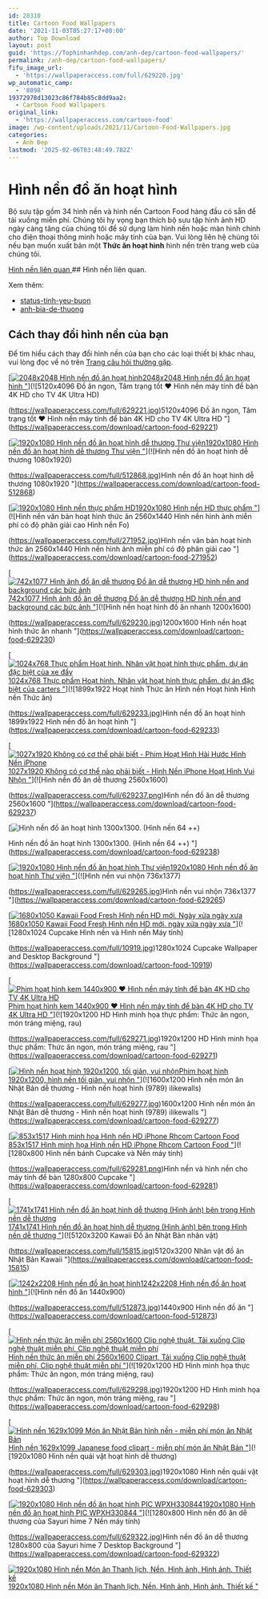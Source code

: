```yaml
---
id: 28310
title: Cartoon Food Wallpapers
date: '2021-11-03T05:27:17+00:00'
author: Top Download
layout: post
guid: 'https://Tophinhanhdep.com/anh-dep/cartoon-food-wallpapers/'
permalink: /anh-dep/cartoon-food-wallpapers/
fifu_image_url:
  - 'https://wallpaperaccess.com/full/629220.jpg'
wp_automatic_camp:
  - '8098'
19372978d13023c86f784b85c8dd9aa2:
  - Cartoon Food Wallpapers
original_link:
  - 'https://wallpaperaccess.com/cartoon-food'
image: /wp-content/uploads/2021/11/Cartoon-Food-Wallpapers.jpg
categories:
  - Ảnh Đẹp
lastmod: '2025-02-06T03:48:49.782Z'
---
```

# Hình nền đồ ăn hoạt hình

Bộ sưu tập gồm 34 hình nền và hình nền Cartoon Food hàng đầu có sẵn để tải xuống miễn phí. Chúng tôi hy vọng bạn thích bộ sưu tập hình ảnh HD ngày càng tăng của chúng tôi để sử dụng làm hình nền hoặc màn hình chính cho điện thoại thông minh hoặc máy tính của bạn. Vui lòng liên hệ chúng tôi nếu bạn muốn xuất bản một **Thức ăn hoạt hình** hình nền trên trang web của chúng tôi.

[Hình nền liên quan ](#related) ## Hình nền liên quan.

   
 Xem thêm:

   
- [status-tinh-yeu-buon](https://tophinhanhdep.com/anh-tinh-yeu/status-tinh-yeu-buon/)
- [anh-bia-de-thuong](https://tophinhanhdep.com/anh-bia/anh-bia-de-thuong/)

## Cách thay đổi hình nền của bạn

Để tìm hiểu cách thay đổi hình nền của bạn cho các loại thiết bị khác nhau, vui lòng đọc về nó trên [Trang câu hỏi thường gặp](https://tophinhanhdep.com/faq/).

  
[[![2048x2048 Hình nền đồ ăn hoạt hình](https://wallpaperaccess.com/full/629220.jpg)2048x2048 Hình nền đồ ăn hoạt hình "](https://wallpaperaccess.com/download/cartoon-food-629220)](![5120x4096 Đồ ăn ngon, Tâm trạng tốt ❤ Hình nền máy tính để bàn 4K HD cho TV 4K Ultra HD)

(https://wallpaperaccess.com/full/629221.jpg)5120x4096 Đồ ăn ngon, Tâm trạng tốt ❤ Hình nền máy tính để bàn 4K HD cho TV 4K Ultra HD "](https://wallpaperaccess.com/download/cartoon-food-629221)

[[![1920x1080 Hình nền đồ ăn hoạt hình dễ thương Thư viện](https://wallpaperaccess.com/full/629222.jpg)1920x1080 Hình nền đồ ăn hoạt hình dễ thương Thư viện "](https://wallpaperaccess.com/download/cartoon-food-629222)](![Hình nền đồ ăn hoạt hình dễ thương 1080x1920)

(https://wallpaperaccess.com/full/512868.jpg)Hình nền đồ ăn hoạt hình dễ thương 1080x1920 "](https://wallpaperaccess.com/download/cartoon-food-512868)

[[![1920x1080 Hình nền thực phẩm HD](https://wallpaperaccess.com/full/178847.jpg)1920x1080 Hình nền HD thực phẩm "](https://wallpaperaccess.com/download/cartoon-food-178847)](![Hình nền văn bản hoạt hình thức ăn 2560x1440 Hình nền hình ảnh miễn phí có độ phân giải cao Hình nền Fo)

(https://wallpaperaccess.com/full/271952.jpg)Hình nền văn bản hoạt hình thức ăn 2560x1440 Hình nền hình ảnh miễn phí có độ phân giải cao "](https://wallpaperaccess.com/download/cartoon-food-271952)

[[![742x1077 Hình ảnh đồ ăn dễ thương Đồ ăn dễ thương HD hình nền and background các bức ảnh](https://wallpaperaccess.com/full/112597.jpg)742x1077 Hình ảnh đồ ăn dễ thương Đồ ăn dễ thương HD hình nền and background các bức ảnh "](https://wallpaperaccess.com/download/cartoon-food-112597)](![Hình nền hoạt hình đồ ăn nhanh 1200x1600)

(https://wallpaperaccess.com/full/629230.jpg)1200x1600 Hình nền hoạt hình thức ăn nhanh "](https://wallpaperaccess.com/download/cartoon-food-629230)

[[![1024x768 Thực phẩm Hoạt hình.  Nhân vật hoạt hình thực phẩm.  dự án đặc biệt của xe đẩy](https://wallpaperaccess.com/full/629231.jpg)1024x768 Thực phẩm Hoạt hình. Nhân vật hoạt hình thực phẩm. dự án đặc biệt của carters "](https://wallpaperaccess.com/download/cartoon-food-629231)](![1899x1922 Hoạt hình Thức ăn Hình nền Hoạt hình Hình nền Thức ăn)

(https://wallpaperaccess.com/full/629233.jpg)Hình nền đồ ăn hoạt hình 1899x1922 Hình nền đồ ăn hoạt hình "](https://wallpaperaccess.com/download/cartoon-food-629233)

[[![1027x1920 Không có cơ thể phải biết - Phim Hoạt Hình Hài Hước Hình Nền iPhone](https://wallpaperaccess.com/full/629236.jpg)1027x1920 Không có cơ thể nào phải biết - Hình Nền iPhone Hoạt Hình Vui Nhộn "](https://wallpaperaccess.com/download/cartoon-food-629236)](![Hình nền đồ ăn dễ thương 2560x1600)

(https://wallpaperaccess.com/full/629237.png)Hình nền đồ ăn dễ thương 2560x1600 "](https://wallpaperaccess.com/download/cartoon-food-629237)

[![Hình nền đồ ăn hoạt hình 1300x1300.  (Hình nền 64 ++)](https://wallpaperaccess.com/full/629238.jpg)

Hình nền đồ ăn hoạt hình 1300x1300. (Hình nền 64 ++) "](https://wallpaperaccess.com/download/cartoon-food-629238)

[[![1920x1080 Hình nền đồ ăn hoạt hình Thư viện](https://wallpaperaccess.com/full/629239.jpg)1920x1080 Hình nền đồ ăn hoạt hình Thư viện "](https://wallpaperaccess.com/download/cartoon-food-629239)](![Hình nền vui nhộn 736x1377)

(https://wallpaperaccess.com/full/629265.jpg)Hình nền vui nhộn 736x1377 "](https://wallpaperaccess.com/download/cartoon-food-629265)

[[![1680x1050 Kawaii Food Fresh Hình nền HD mới.  Ngày xửa ngày xưa](https://wallpaperaccess.com/full/9574.png)1680x1050 Kawaii Food Fresh Hình nền HD mới. ngày xửa ngày xưa "](https://wallpaperaccess.com/download/cartoon-food-9574)](![1280x1024 Cupcake Hình nền và Hình nền Máy tính)

(https://wallpaperaccess.com/full/10919.jpg)1280x1024 Cupcake Wallpaper and Desktop Background "](https://wallpaperaccess.com/download/cartoon-food-10919)

[[![Phim hoạt hình kem 1440x900 ❤ Hình nền máy tính để bàn 4K HD cho TV 4K Ultra HD](https://wallpaperaccess.com/full/629270.jpg)Phim hoạt hình kem 1440x900 ❤ Hình nền máy tính để bàn 4K HD cho TV 4K Ultra HD "](https://wallpaperaccess.com/download/cartoon-food-629270)](![1920x1200 HD Hình minh họa thực phẩm: Thức ăn ngon, món tráng miệng, rau)

(https://wallpaperaccess.com/full/629271.jpg)1920x1200 HD Hình minh họa thực phẩm: Thức ăn ngon, món tráng miệng, rau "](https://wallpaperaccess.com/download/cartoon-food-629271)

[[![Hình nền hoạt hình 1920x1200, tối giản, vui nhộn](https://wallpaperaccess.com/full/629276.jpg)Phim hoạt hình 1920x1200, hình nền tối giản, vui nhộn "](https://wallpaperaccess.com/download/cartoon-food-629276)](![1600x1200 Hình nền món ăn Nhật Bản dễ thương - Hình nền hoạt hình (9789) ilikewalls)

(https://wallpaperaccess.com/full/629277.jpg)1600x1200 Hình nền món ăn Nhật Bản dễ thương - Hình nền hoạt hình (9789) ilikewalls "](https://wallpaperaccess.com/download/cartoon-food-629277)

[[![853x1517 Hình minh họa Hình nền HD iPhone Rhcom Cartoon Food](https://wallpaperaccess.com/full/629278.jpg)853x1517 Hình minh họa Hình nền HD iPhone Rhcom Cartoon Food "](https://wallpaperaccess.com/download/cartoon-food-629278)](![1280x800 Hình nền bánh Cupcake và Nền máy tính)

(https://wallpaperaccess.com/full/629281.png)Hình nền và hình nền cho máy tính để bàn 1280x800 Cupcake "](https://wallpaperaccess.com/download/cartoon-food-629281)

[[![1741x1741 Hình nền đồ ăn hoạt hình dễ thương (Hình ảnh) bên trong Hình nền dễ thương](https://wallpaperaccess.com/full/629286.jpg)1741x1741 Hình nền đồ ăn hoạt hình dễ thương (Hình ảnh) bên trong Hình nền dễ thương "](https://wallpaperaccess.com/download/cartoon-food-629286)](![5120x3200 Kawaii Đồ ăn Nhật Bản nhân vật)

(https://wallpaperaccess.com/full/15815.jpg)5120x3200 Nhân vật đồ ăn Nhật Bản Kawaii "](https://wallpaperaccess.com/download/cartoon-food-15815)

[[![1242x2208 Hình nền đồ ăn hoạt hình](https://wallpaperaccess.com/full/629293.jpg)1242x2208 Hình nền đồ ăn hoạt hình "](https://wallpaperaccess.com/download/cartoon-food-629293)](![Hình nền đồ ăn 1440x900)

(https://wallpaperaccess.com/full/512873.jpg)1440x900 Hình nền đồ ăn "](https://wallpaperaccess.com/download/cartoon-food-512873)

[[![Hình nền thức ăn miễn phí 2560x1600 Clip nghệ thuật, Tải xuống Clip nghệ thuật miễn phí, Clip nghệ thuật miễn phí](https://wallpaperaccess.com/full/629297.jpg)Hình nền thức ăn miễn phí 2560x1600 Clipart, Tải xuống Clip nghệ thuật miễn phí, Clip nghệ thuật miễn phí "](https://wallpaperaccess.com/download/cartoon-food-629297)](![1920x1200 HD Hình minh họa thực phẩm: Thức ăn ngon, món tráng miệng, rau)

(https://wallpaperaccess.com/full/629298.jpg)1920x1200 HD Hình minh họa thực phẩm: Thức ăn ngon, món tráng miệng, rau "](https://wallpaperaccess.com/download/cartoon-food-629298)

[[![Hình nền 1629x1099 Món ăn Nhật Bản hình nền - miễn phí món ăn Nhật Bản](https://wallpaperaccess.com/full/629300.jpg)Hình nền 1629x1099 Japanese food clipart - miễn phí món ăn Nhật Bản "](https://wallpaperaccess.com/download/cartoon-food-629300)](![1920x1080 Hình nền quái vật hoạt hình dễ thương)

(https://wallpaperaccess.com/full/629303.jpg)1920x1080 Hình nền quái vật hoạt hình dễ thương "](https://wallpaperaccess.com/download/cartoon-food-629303)

[[![1920x1080 Hình nền đồ ăn hoạt hình PIC WPXH330844](https://wallpaperaccess.com/full/629321.jpg)1920x1080 Hình nền đồ ăn hoạt hình PIC WPXH330844 "](https://wallpaperaccess.com/download/cartoon-food-629321)](![1280x800 Hình nền đồ ăn dễ thương của Sayuri hime 7 Nền máy tính)

(https://wallpaperaccess.com/full/629322.jpg)Hình nền đồ ăn dễ thương 1280x800 của Sayuri hime 7 Desktop Background "](https://wallpaperaccess.com/download/cartoon-food-629322)

[![1920x1080 Hình nền Món ăn Thanh lịch, Nền, Hình ảnh, Hình ảnh.  Thiết kế](https://wallpaperaccess.com/full/629326.jpg)1920x1080 Hình nền Món ăn Thanh lịch, Nền, Hình ảnh, Hình ảnh. Thiết kế "](https://wallpaperaccess.com/download/cartoon-food-629326)
